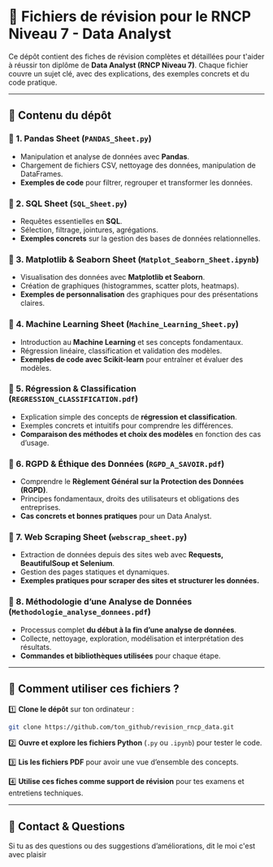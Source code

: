 # 📌 Fichiers de révision pour le RNCP Niveau 7 - Data Analyst

Ce dépôt contient des fiches de révision complètes et détaillées pour t'aider à réussir ton diplôme de **Data Analyst (RNCP Niveau 7)**. Chaque fichier couvre un sujet clé, avec des explications, des exemples concrets et du code pratique.

---

## 📂 **Contenu du dépôt**

### 🔹 1. **Pandas Sheet** (`PANDAS_Sheet.py`)
- Manipulation et analyse de données avec **Pandas**.
- Chargement de fichiers CSV, nettoyage des données, manipulation de DataFrames.
- **Exemples de code** pour filtrer, regrouper et transformer les données.

### 🔹 2. **SQL Sheet** (`SQL_Sheet.py`)
- Requêtes essentielles en **SQL**.
- Sélection, filtrage, jointures, agrégations.
- **Exemples concrets** sur la gestion des bases de données relationnelles.

### 🔹 3. **Matplotlib & Seaborn Sheet** (`Matplot_Seaborn_Sheet.ipynb`)
- Visualisation des données avec **Matplotlib et Seaborn**.
- Création de graphiques (histogrammes, scatter plots, heatmaps).
- **Exemples de personnalisation** des graphiques pour des présentations claires.

### 🔹 4. **Machine Learning Sheet** (`Machine_Learning_Sheet.py`)
- Introduction au **Machine Learning** et ses concepts fondamentaux.
- Régression linéaire, classification et validation des modèles.
- **Exemples de code avec Scikit-learn** pour entraîner et évaluer des modèles.

### 🔹 5. **Régression & Classification** (`REGRESSION_CLASSIFICATION.pdf`)
- Explication simple des concepts de **régression et classification**.
- Exemples concrets et intuitifs pour comprendre les différences.
- **Comparaison des méthodes et choix des modèles** en fonction des cas d’usage.

### 🔹 6. **RGPD & Éthique des Données** (`RGPD_A_SAVOIR.pdf`)
- Comprendre le **Règlement Général sur la Protection des Données (RGPD)**.
- Principes fondamentaux, droits des utilisateurs et obligations des entreprises.
- **Cas concrets et bonnes pratiques** pour un Data Analyst.

### 🔹 7. **Web Scraping Sheet** (`webscrap_sheet.py`)
- Extraction de données depuis des sites web avec **Requests, BeautifulSoup et Selenium**.
- Gestion des pages statiques et dynamiques.
- **Exemples pratiques pour scraper des sites et structurer les données.**

### 🔹 8. **Méthodologie d’une Analyse de Données** (`Methodologie_analyse_donnees.pdf`)
- Processus complet **du début à la fin d’une analyse de données**.
- Collecte, nettoyage, exploration, modélisation et interprétation des résultats.
- **Commandes et bibliothèques utilisées** pour chaque étape.

---

## 🚀 **Comment utiliser ces fichiers ?**

1️⃣ **Clone le dépôt** sur ton ordinateur :
```bash
git clone https://github.com/ton_github/revision_rncp_data.git
```

2️⃣ **Ouvre et explore les fichiers Python** (`.py` ou `.ipynb`) pour tester le code.

3️⃣ **Lis les fichiers PDF** pour avoir une vue d’ensemble des concepts.

4️⃣ **Utilise ces fiches comme support de révision** pour tes examens et entretiens techniques.

---

## 📢 **Contact & Questions**

Si tu as des questions ou des suggestions d’améliorations, dit le moi c'est avec plaisir 

